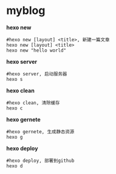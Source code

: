 # myblog

**hexo new**
```
#hexo new [layout] <title>, 新建一篇文章
hexo new [layout] <title>
hexo new "hello world"
```

**hexo server**
```
#hexo server, 启动服务器
hexo s
```

**hexo clean**
```
#hexo clean, 清除缓存
hexo c
```

**hexo gernete**
```
#hexo gernete, 生成静态资源
hexo g
```

**hexo deploy**
```
#hexo deploy, 部署到github
hexo d
```
